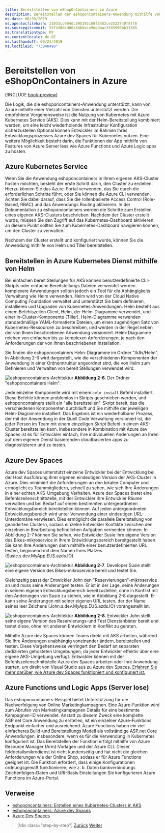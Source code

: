 ```yaml
---
title: Bereitstellen von eShopOnContainers in Azure
description: Bereitstellen der eshoponcontainers-Anwendung mithilfe von Azure Kubernetes Service, Helm und Devspaces.
ms.date: 06/30/2019
ms.openlocfilehash: 21033cc904dc595193c69f3452ce2522740f8ff6
ms.sourcegitcommit: 55f438d4d00a34b9aca9eedaac3f85590bb11565
ms.translationtype: MT
ms.contentlocale: de-DE
ms.lasthandoff: 09/23/2019
ms.locfileid: "73840490"
---
```

# <a name="deploying-eshoponcontainers-to-azure"></a>Bereitstellen von eShopOnContainers in Azure

[!INCLUDE [book-preview](../../../includes/book-preview.md)]

Die Logik, die die eshoponcontainers-Anwendung unterstützt, kann von Azure mithilfe einer Vielzahl von Diensten unterstützt werden. Die empfohlene Vorgehensweise ist die Nutzung von Kubernetes mit Azure Kubernetes Service (AKS). Dies kann mit der Helm-Bereitstellung kombiniert werden, um eine leicht wiederholende Infrastruktur Konfiguration sicherzustellen Optional können Entwickler im Rahmen Ihres Entwicklungsprozesses Azure dev Spaces für Kubernetes nutzen. Eine weitere Möglichkeit besteht darin, die Funktionen der App mithilfe von Features von Azure Server less wie Azure Functions und Azure Logic apps zu hosten.

## <a name="azure-kubernetes-service"></a>Azure Kubernetes Service

Wenn Sie die Anwendung eshoponcontainers in Ihrem eigenen AKS-Cluster hosten möchten, besteht der erste Schritt darin, den Cluster zu erstellen. Hierzu können Sie das Azure-Portal verwenden, das Sie durch die erforderlichen Schritte führt, oder Sie können die Azure CLI verwenden. Achten Sie dabei darauf, dass Sie die rollenbasierte Access Control (Role-Based, RBAC) und das Anwendungs Routing aktivieren. In der Dokumentation zu eshoponcontainers werden die Schritte zum Erstellen eines eigenen AKS-Clusters beschrieben. Nachdem der Cluster erstellt wurde, müssen Sie den Zugriff auf das Kubernetes-Dashboard aktivieren. an diesem Punkt sollten Sie zum Kubernetes-Dashboard navigieren können, um den Cluster zu verwalten.

Nachdem der Cluster erstellt und konfiguriert wurde, können Sie die Anwendung mithilfe von Helm und Tiller bereitstellen.

## <a name="deploying-to-azure-kubernetes-service-using-helm"></a>Bereitstellen in Azure Kubernetes Dienst mithilfe von Helm

Bei einfachen bereit Stellungen für AKS können benutzerdefinierte CLI-Skripts oder einfache Bereitstellungs Dateien verwendet werden. komplexere Anwendungen sollten jedoch ein Tool für die Abhängigkeits Verwaltung wie Helm verwenden. Helm wird von der Cloud Native Computing Foundation verwaltet und unterstützt Sie beim definieren, installieren und Upgraden von Kubernetes-Anwendungen. Helm besteht aus einem Befehlszeilen Client, Helm, der Helm-Diagramme verwendet, und einer in-Cluster-Komponente (Tiller). Helm-Diagramme verwenden standardmäßige YAML-formatierte Dateien, um einen zugehörigen Satz von Kubernetes-Ressourcen zu beschreiben, und werden in der Regel neben der von Ihnen beschriebenen Anwendung versioniert. Helm-Diagramme reichen von einfachen bis zu komplexen Anforderungen, je nach den Anforderungen der von Ihnen beschriebenen Installation.

Sie finden die eshoponcontainers Helm-Diagramme im Ordner "/k8s/Helm". In Abbildung 2-6 wird dargestellt, wie die verschiedenen Komponenten der Anwendung in einer Ordnerstruktur angeordnet sind, die von Helm zum Definieren und Verwalten von bereit Stellungen verwendet wird.

![eshoponcontainers-Architektur](./media/eshoponcontainers-helm-folder.png)
**Abbildung 2-6**. Der Ordner "eshoponcontainers Helm".

Jede einzelne Komponente wird mit einem `helm install` Befehl installiert. Diese Befehle können problemlos in Skripts geschrieben werden, und eshoponcontainers stellt ein "alle bereitstellen"-Skript bereit, das die verschiedenen Komponenten durchläuft und Sie mithilfe der jeweiligen Helm-Diagramme installiert. Das Ergebnis ist ein wiederholbarer Prozess, der mit der Anwendung in der Quell Code Verwaltung versioniert ist, die jeder Person im Team mit einem einzeiligen Skript Befehl in einem AKS-Cluster bereitstellen kann. Insbesondere in Kombination mit Azure dev Spaces ist es für Entwickler einfach, Ihre individuellen Änderungen an Ihren auf dem eigenen Dienst basierenden cloudbasierten apps zu diagnostizieren und zu testen.

## <a name="azure-dev-spaces"></a>Azure Dev Spaces

Azure dev Spaces unterstützt einzelne Entwickler bei der Entwicklung bei der Host Ausführung ihrer eigenen eindeutigen Version der AKS-Cluster in Azure. Dies minimiert die Anforderungen an den lokalen Computer und ermöglicht es Teammitgliedern, schnell zu sehen, wie sich Ihre Änderungen in einer echten AKS-Umgebung Verhalten. Azure dev Spaces bietet eine Befehlszeilenschnittstelle, mit der Entwickler ihre Entwickler Räume verwalten und bei Bedarf auf einem bestimmten untergeordneten Entwicklungsbereich bereitstellen können. Auf jeden untergeordneten Entwicklungsbereich wird unter Verwendung einer eindeutigen URL-Unterdomäne verwiesen. Dies ermöglicht die parallele Bereitstellung von geänderten Clustern, sodass einzelne Entwickler Konflikte zwischen den einzelnen in Bearbeitung befindlichen Aufgaben vermeiden können. In Abbildung 2-7 können Sie sehen, wie Entwickler Susie ihre eigene Version des Bikes-mikroservice in Ihrem Entwicklungsbereich bereitgestellt haben. Sie kann Ihre Änderungen dann mithilfe einer benutzerdefinierten URL testen, beginnend mit dem Namen Ihres Platzes (Susie.s.dev.MyApp.EUS.azds.IO).

![eshoponcontainers-Architektur](./media/azure-devspaces-one.png)
**Abbildung 2-7**. Developer Susie stellt eine eigene Version des Bikes-mikroservice bereit und testet Sie.

Gleichzeitig passt der Entwickler John den "Reservierungen"-mikroservice an und muss seine Änderungen testen. Er ist in der Lage, seine Änderungen in seinem eigenen Entwicklungsbereich bereitzustellen, ohne in Konflikt mit den Änderungen von Susie zu stehen, wie in Abbildung 2-8 dargestellt. Er kann seine Änderungen mit seiner eigenen URL testen, der der Name seines leer Zeichens (John.s.dev.MyApp.EUS.azds.IO) vorangestellt ist.

![eshoponcontainers-Architektur](./media/azure-devspaces-two.png)
**Abbildung 2-8**. Entwickler John stellt seine eigene Version des Reservierungs-und Test Dienstanbieter bereit und testet diese, ohne mit anderen Entwicklern in Konflikt zu geraten.

Mithilfe Azure dev Spaces können Teams direkt mit AKS arbeiten, während Sie Ihre Änderungen unabhängig voneinander ändern, bereitstellen und testen. Diese Vorgehensweise verringert den Bedarf an separaten dedizierten gehosteten Umgebungen, da jeder Entwickler effektiv über eine eigene AKS-Umgebung verfügt. Entwickler können mit der Befehlszeilenschnittstelle Azure dev Spaces arbeiten oder Ihre Anwendung starten, um direkt von Visual Studio aus zu Azure dev Spaces. [Erfahren Sie mehr darüber, wie Azure dev Spaces funktioniert und konfiguriert ist.](https://docs.microsoft.com/azure/dev-spaces/how-dev-spaces-works)

## <a name="azure-functions-and-logic-apps-serverless"></a>Azure Functions und Logic Apps (Server lose)

Das eshoponcontainers-Beispiel bietet Unterstützung für die Nachverfolgung von Online Marketingkampagnen. Eine Azure-Funktion wird zum Abrufen von Marketingkampagnen Details für eine bestimmte Kampagnen-ID verwendet. Anstatt zu diesem Zweck eine komplette ASP.net Core Anwendung zu erstellen, ist ein einzelner Azure-Funktions Endpunkt einfacher und ausreichend. Azure Functions haben ein viel einfacheres Build-und Bereitstellungs Modell als vollständige ASP.net Core Anwendungen, insbesondere, wenn es für die Verwendung in Kubernetes konfiguriert ist. Das Bereitstellen der Funktion erfolgt mithilfe von Azure Resource Manager (Arm)-Vorlagen und der Azure CLI. Dieser felddetailsmikrodienst ist nicht kundenseitig und hat nicht die gleichen Anforderungen wie der Online Shop, sodass er für Azure Functions geeignet ist. Die Funktion erfordert, dass einige Konfigurationen ordnungsgemäß funktionieren, wie z. b. Daten bankverbindungs Zeichenfolgen-Daten und URI-Basis Einstellungen Sie konfigurieren Azure Functions im Azure-Portal.

## <a name="references"></a>Verweise

- [eshoponcontainers: Erstellen eines Kubernetes-Clusters in AKS](https://github.com/dotnet-architecture/eShopOnContainers/wiki/Deploy-to-Azure-Kubernetes-Service-(AKS)#create-kubernetes-cluster-in-aks)
- [eshoponcontainers: Azure dev Spaces](https://github.com/dotnet-architecture/eShopOnContainers/wiki/Azure-Dev-Spaces)
- [Azure Dev Spaces](https://docs.microsoft.com/azure/dev-spaces/about)

>[!div class="step-by-step"]
>[Zurück](map-eshoponcontainers-azure-services.md)
>[Weiter](centralized-configuration.md)
